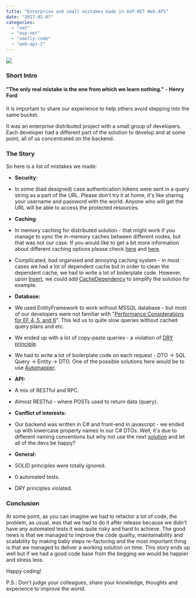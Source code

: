 ```yaml
---
title: "Enterprise and small mistakes made in ASP.NET Web.API"
date: "2017-02-07"
categories: 
  - "net"
  - "asp-net"
  - "smelly-code"
  - "web-api-2"
---
```


![](/images/2017-02-07-enterprise-and-small-mistakes-made-in-asp-net-web-api/mistakes-are-proof-trying_daily-inspiration-3-300x300)

  

### Short Intro

#### "The only real mistake is the one from which we learn nothing." - Henry Ford

It is important to share our experience to help others avoid stepping into the same bucket.  
  
It was an enterprise distributed project with a small group of developers. Each developer had a different part of the solution to develop and at some point, all of us concentrated on the backend.  
  

### The Story

So here is a list of mistakes we made:

- **Security**:

- In some (bad designed) case authentication tokens were sent in a query string as a part of the URL. Please don't try it at home, it's like sharing your username and password with the world. Anyone who will get the URL will be able to access the protected resources.

- **Caching**:

- In memory caching for distributed solution - that might work if you manage to sync the in-memory caches between different nodes, but that was not our case. If you would like to get a bit more information about different caching options please check [here](https://docs.microsoft.com/en-us/aspnet/core/performance/caching/memory) and [here](https://medium.com/systems-architectures/distributed-caching-woes-cache-invalidation-c3d389198af3#.elcnvp89w).
- Complicated, bad organised and annoying caching system - in most cases we had a lot of dependent cache but in order to clean the dependent cache, we had to write a lot of boilerplate code. However, upon [Insert](https://msdn.microsoft.com/en-us/library/ddz98ewz(v=vs.110).aspx), we could add [CacheDependency](https://msdn.microsoft.com/en-us/library/system.web.caching.cachedependency(v=vs.110).aspx) to simplify the solution for example.

- **Database:**

- We used EntityFramework to work without MSSQL database - but most of our developers were not familiar with "[Performance Considerations for EF 4, 5, and 6](https://msdn.microsoft.com/en-us/data/hh949853)". This led us to quite slow queries without cached query plans and etc.
- We ended up with a lot of copy-paste queries - a violation of [DRY principle](https://en.wikipedia.org/wiki/Don't_repeat_yourself).
- We had to write a lot of boilerplate code on each request - DTO -> SQL Query -> Entity -> DTO. One of the possible solutions here would be to use [Automapper](http://automapper.org/).

- **API:**

- A mix of RESTful and RPC.
- Almost RESTful - where POSTs used to return data (query).

- **Conflict of interests:**

- Our backend was written in C# and front-end in javascript - we ended up with lowercase property names in our C# DTOs. Well, it's due to different naming conventions but why not use the next [solution](http://odetocode.com/blogs/scott/archive/2013/03/25/asp-net-webapi-tip-3-camelcasing-json.aspx) and let all of the devs be happy?

- **General:**

- SOLID principles were totally ignored.
- 0 automated tests.
- DRY principles violated.

### Conclusion

At some point, as you can imagine we had to refactor a lot of code, the problem, as usual, was that we had to do it after release because we didn't have any automated tests it was quite risky and hard to achieve. The good news is that we managed to improve the code quality, maintainability and scalability by making baby steps re-factoring and the most important thing is that we managed to deliver a working solution on time. This story ends up well but if we had a good code base from the begging we would be happier and stress less.

  

Happy coding!

  

P.S.: Don't judge your colleagues, share your knowledge, thoughts and experience to improve the world.
